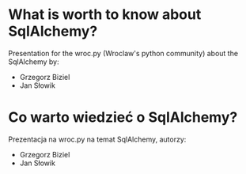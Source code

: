 # What is worth to know about SqlAlchemy?

Presentation for the wroc.py (Wroclaw's python community) about the SqlAlchemy by:
- Grzegorz Biziel
- Jan Słowik

# Co warto wiedzieć o SqlAlchemy?

Prezentacja na wroc.py na temat SqlAlchemy, autorzy:
- Grzegorz Biziel
- Jan Słowik

